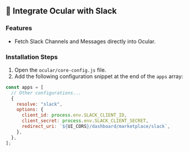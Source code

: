 ## 🚀 Integrate Ocular with Slack

### Features

- Fetch Slack Channels and Messages directly into Ocular.

### Installation Steps

1. Open the `ocular/core-config.js` file.
2. Add the following configuration snippet at the end of the `apps` array:

```js
const apps = [
  // Other configurations...
  {
    resolve: "slack",
    options: {
      client_id: process.env.SLACK_CLIENT_ID,
      client_secret: process.env.SLACK_CLIENT_SECRET,
      redirect_uri: `${UI_CORS}/dashboard/marketplace/slack`,
    },
  },
];
```
